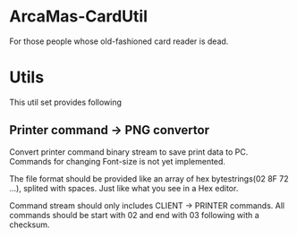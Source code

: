 # ArcaMas-CardUtil
For those people whose old-fashioned card reader is dead.

# Utils
This util set provides following 

## Printer command -> PNG convertor
Convert printer command binary stream to save print data to PC.
Commands for changing Font-size is not yet implemented.

The file format should be provided like an array of hex bytestrings(02 8F 72 ...), splited with spaces. Just like what you see in a Hex editor.

Command stream should only includes CLIENT -> PRINTER commands. All commands should be start with 02 and end with 03 following with a checksum.
